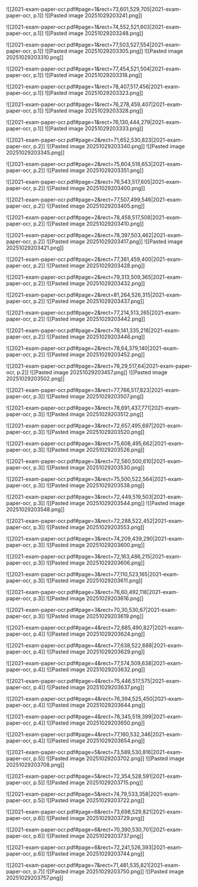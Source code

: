 ![[2021-exam-paper-ocr.pdf#page=1&rect=73,601,529,705|2021-exam-paper-ocr, p.1]]
![[Pasted image 20251029203241.png]]


![[2021-exam-paper-ocr.pdf#page=1&rect=74,552,521,603|2021-exam-paper-ocr, p.1]]
![[Pasted image 20251029203248.png]]


![[2021-exam-paper-ocr.pdf#page=1&rect=77,503,527,554|2021-exam-paper-ocr, p.1]]
![[Pasted image 20251029203305.png]]
![[Pasted image 20251029203310.png]]

![[2021-exam-paper-ocr.pdf#page=1&rect=77,454,521,504|2021-exam-paper-ocr, p.1]]
![[Pasted image 20251029203318.png]]


![[2021-exam-paper-ocr.pdf#page=1&rect=78,407,517,456|2021-exam-paper-ocr, p.1]]
![[Pasted image 20251029203323.png]]


![[2021-exam-paper-ocr.pdf#page=1&rect=76,278,459,407|2021-exam-paper-ocr, p.1]]
![[Pasted image 20251029203328.png]]


![[2021-exam-paper-ocr.pdf#page=1&rect=76,130,444,279|2021-exam-paper-ocr, p.1]]
![[Pasted image 20251029203333.png]]


![[2021-exam-paper-ocr.pdf#page=2&rect=71,652,530,823|2021-exam-paper-ocr, p.2]]
![[Pasted image 20251029203340.png]]
![[Pasted image 20251029203345.png]]

![[2021-exam-paper-ocr.pdf#page=2&rect=75,604,518,653|2021-exam-paper-ocr, p.2]]
![[Pasted image 20251029203351.png]]


![[2021-exam-paper-ocr.pdf#page=2&rect=76,543,517,605|2021-exam-paper-ocr, p.2]]
![[Pasted image 20251029203400.png]]


![[2021-exam-paper-ocr.pdf#page=2&rect=77,507,499,546|2021-exam-paper-ocr, p.2]]
![[Pasted image 20251029203405.png]]


![[2021-exam-paper-ocr.pdf#page=2&rect=78,458,517,508|2021-exam-paper-ocr, p.2]]
![[Pasted image 20251029203410.png]]


![[2021-exam-paper-ocr.pdf#page=2&rect=78,397,503,462|2021-exam-paper-ocr, p.2]]
![[Pasted image 20251029203417.png]]
![[Pasted image 20251029203421.png]]

![[2021-exam-paper-ocr.pdf#page=2&rect=77,361,459,400|2021-exam-paper-ocr, p.2]]
![[Pasted image 20251029203428.png]]


![[2021-exam-paper-ocr.pdf#page=2&rect=79,313,509,365|2021-exam-paper-ocr, p.2]]
![[Pasted image 20251029203432.png]]


![[2021-exam-paper-ocr.pdf#page=2&rect=81,264,526,315|2021-exam-paper-ocr, p.2]]
![[Pasted image 20251029203437.png]]


![[2021-exam-paper-ocr.pdf#page=2&rect=77,214,513,265|2021-exam-paper-ocr, p.2]]
![[Pasted image 20251029203442.png]]


![[2021-exam-paper-ocr.pdf#page=2&rect=78,141,335,218|2021-exam-paper-ocr, p.2]]
![[Pasted image 20251029203446.png]]


![[2021-exam-paper-ocr.pdf#page=2&rect=78,64,379,140|2021-exam-paper-ocr, p.2]]
![[Pasted image 20251029203452.png]]


![[2021-exam-paper-ocr.pdf#page=2&rect=78,29,517,64|2021-exam-paper-ocr, p.2]]
![[Pasted image 20251029203457.png]]
![[Pasted image 20251029203502.png]]

![[2021-exam-paper-ocr.pdf#page=3&rect=77,766,517,823|2021-exam-paper-ocr, p.3]]
![[Pasted image 20251029203507.png]]


![[2021-exam-paper-ocr.pdf#page=3&rect=78,691,437,771|2021-exam-paper-ocr, p.3]]
![[Pasted image 20251029203512.png]]


![[2021-exam-paper-ocr.pdf#page=3&rect=72,657,495,697|2021-exam-paper-ocr, p.3]]
![[Pasted image 20251029203520.png]]


![[2021-exam-paper-ocr.pdf#page=3&rect=75,608,495,662|2021-exam-paper-ocr, p.3]]
![[Pasted image 20251029203526.png]]


![[2021-exam-paper-ocr.pdf#page=3&rect=72,560,500,610|2021-exam-paper-ocr, p.3]]
![[Pasted image 20251029203530.png]]


![[2021-exam-paper-ocr.pdf#page=3&rect=75,500,522,564|2021-exam-paper-ocr, p.3]]
![[Pasted image 20251029203538.png]]


![[2021-exam-paper-ocr.pdf#page=3&rect=72,449,519,503|2021-exam-paper-ocr, p.3]]
![[Pasted image 20251029203544.png]]
![[Pasted image 20251029203548.png]]

![[2021-exam-paper-ocr.pdf#page=3&rect=72,288,522,452|2021-exam-paper-ocr, p.3]]
![[Pasted image 20251029203553.png]]


![[2021-exam-paper-ocr.pdf#page=3&rect=74,209,439,290|2021-exam-paper-ocr, p.3]]
![[Pasted image 20251029203600.png]]


![[2021-exam-paper-ocr.pdf#page=3&rect=72,163,486,215|2021-exam-paper-ocr, p.3]]
![[Pasted image 20251029203606.png]]


![[2021-exam-paper-ocr.pdf#page=3&rect=77,110,523,165|2021-exam-paper-ocr, p.3]]
![[Pasted image 20251029203611.png]]


![[2021-exam-paper-ocr.pdf#page=3&rect=76,60,492,118|2021-exam-paper-ocr, p.3]]
![[Pasted image 20251029203616.png]]


![[2021-exam-paper-ocr.pdf#page=3&rect=70,30,530,67|2021-exam-paper-ocr, p.3]]
![[Pasted image 20251029203619.png]]


![[2021-exam-paper-ocr.pdf#page=4&rect=72,685,490,827|2021-exam-paper-ocr, p.4]]
![[Pasted image 20251029203624.png]]


![[2021-exam-paper-ocr.pdf#page=4&rect=77,638,522,688|2021-exam-paper-ocr, p.4]]
![[Pasted image 20251029203629.png]]


![[2021-exam-paper-ocr.pdf#page=4&rect=77,574,509,638|2021-exam-paper-ocr, p.4]]
![[Pasted image 20251029203632.png]]


![[2021-exam-paper-ocr.pdf#page=4&rect=75,446,517,575|2021-exam-paper-ocr, p.4]]
![[Pasted image 20251029203637.png]]


![[2021-exam-paper-ocr.pdf#page=4&rect=76,394,525,450|2021-exam-paper-ocr, p.4]]
![[Pasted image 20251029203644.png]]


![[2021-exam-paper-ocr.pdf#page=4&rect=78,345,519,399|2021-exam-paper-ocr, p.4]]
![[Pasted image 20251029203650.png]]


![[2021-exam-paper-ocr.pdf#page=4&rect=77,160,532,346|2021-exam-paper-ocr, p.4]]
![[Pasted image 20251029203654.png]]


![[2021-exam-paper-ocr.pdf#page=5&rect=73,589,530,816|2021-exam-paper-ocr, p.5]]
![[Pasted image 20251029203702.png]]
![[Pasted image 20251029203708.png]]

![[2021-exam-paper-ocr.pdf#page=5&rect=72,354,528,591|2021-exam-paper-ocr, p.5]]
![[Pasted image 20251029203715.png]]


![[2021-exam-paper-ocr.pdf#page=5&rect=74,79,533,358|2021-exam-paper-ocr, p.5]]
![[Pasted image 20251029203722.png]]


![[2021-exam-paper-ocr.pdf#page=6&rect=73,698,529,821|2021-exam-paper-ocr, p.6]]
![[Pasted image 20251029203729.png]]


![[2021-exam-paper-ocr.pdf#page=6&rect=70,390,530,701|2021-exam-paper-ocr, p.6]]
![[Pasted image 20251029203737.png]]


![[2021-exam-paper-ocr.pdf#page=6&rect=72,241,526,393|2021-exam-paper-ocr, p.6]]
![[Pasted image 20251029203744.png]]


![[2021-exam-paper-ocr.pdf#page=7&rect=71,481,535,821|2021-exam-paper-ocr, p.7]]
![[Pasted image 20251029203750.png]]
![[Pasted image 20251029203757.png]]

